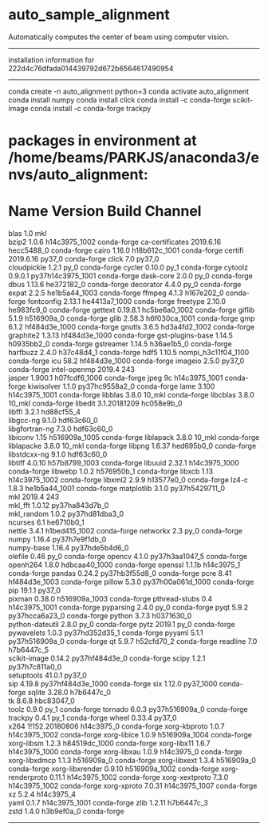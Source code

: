 # auto_sample_alignment
Automatically computes the center of beam using computer vision. 

*******************************
installation information for
222d4c76dfada014439792d672b6564617490954
*******************************
conda create -n auto_alignment python=3
conda activate auto_alignment
conda install numpy
conda install click
conda install -c conda-forge scikit-image
conda install -c conda-forge trackpy 


# packages in environment at /home/beams/PARKJS/anaconda3/envs/auto_alignment:
#
# Name                    Version                   Build  Channel
blas                      1.0                         mkl  
bzip2                     1.0.6             h14c3975_1002    conda-forge
ca-certificates           2019.6.16            hecc5488_0    conda-forge
cairo                     1.16.0            h18b612c_1001    conda-forge
certifi                   2019.6.16                py37_0    conda-forge
click                     7.0                      py37_0  
cloudpickle               1.2.1                      py_0    conda-forge
cycler                    0.10.0                     py_1    conda-forge
cytoolz                   0.9.0.1         py37h14c3975_1001    conda-forge
dask-core                 2.0.0                      py_0    conda-forge
dbus                      1.13.6               he372182_0    conda-forge
decorator                 4.4.0                      py_0    conda-forge
expat                     2.2.5             he1b5a44_1003    conda-forge
ffmpeg                    4.1.3                h167e202_0    conda-forge
fontconfig                2.13.1            he4413a7_1000    conda-forge
freetype                  2.10.0               he983fc9_0    conda-forge
gettext                   0.19.8.1          hc5be6a0_1002    conda-forge
giflib                    5.1.9                h516909a_0    conda-forge
glib                      2.58.3            h6f030ca_1001    conda-forge
gmp                       6.1.2             hf484d3e_1000    conda-forge
gnutls                    3.6.5             hd3a4fd2_1002    conda-forge
graphite2                 1.3.13            hf484d3e_1000    conda-forge
gst-plugins-base          1.14.5               h0935bb2_0    conda-forge
gstreamer                 1.14.5               h36ae1b5_0    conda-forge
harfbuzz                  2.4.0                h37c48d4_1    conda-forge
hdf5                      1.10.5          nompi_h3c11f04_1100    conda-forge
icu                       58.2              hf484d3e_1000    conda-forge
imageio                   2.5.0                    py37_0    conda-forge
intel-openmp              2019.4                      243  
jasper                    1.900.1           h07fcdf6_1006    conda-forge
jpeg                      9c                h14c3975_1001    conda-forge
kiwisolver                1.1.0            py37hc9558a2_0    conda-forge
lame                      3.100             h14c3975_1001    conda-forge
libblas                   3.8.0                    10_mkl    conda-forge
libcblas                  3.8.0                    10_mkl    conda-forge
libedit                   3.1.20181209         hc058e9b_0  
libffi                    3.2.1                hd88cf55_4  
libgcc-ng                 9.1.0                hdf63c60_0  
libgfortran-ng            7.3.0                hdf63c60_0  
libiconv                  1.15              h516909a_1005    conda-forge
liblapack                 3.8.0                    10_mkl    conda-forge
liblapacke                3.8.0                    10_mkl    conda-forge
libpng                    1.6.37               hed695b0_0    conda-forge
libstdcxx-ng              9.1.0                hdf63c60_0  
libtiff                   4.0.10            h57b8799_1003    conda-forge
libuuid                   2.32.1            h14c3975_1000    conda-forge
libwebp                   1.0.2                h576950b_1    conda-forge
libxcb                    1.13              h14c3975_1002    conda-forge
libxml2                   2.9.9                h13577e0_0    conda-forge
lz4-c                     1.8.3             he1b5a44_1001    conda-forge
matplotlib                3.1.0            py37h5429711_0  
mkl                       2019.4                      243  
mkl_fft                   1.0.12           py37ha843d7b_0  
mkl_random                1.0.2            py37hd81dba3_0  
ncurses                   6.1                  he6710b0_1  
nettle                    3.4.1             h1bed415_1002    conda-forge
networkx                  2.3                        py_0    conda-forge
numpy                     1.16.4           py37h7e9f1db_0  
numpy-base                1.16.4           py37hde5b4d6_0  
olefile                   0.46                       py_0    conda-forge
opencv                    4.1.0            py37h3aa1047_5    conda-forge
openh264                  1.8.0             hdbcaa40_1000    conda-forge
openssl                   1.1.1b               h14c3975_1    conda-forge
pandas                    0.24.2           py37hb3f55d8_0    conda-forge
pcre                      8.41              hf484d3e_1003    conda-forge
pillow                    5.3.0           py37h00a061d_1000    conda-forge
pip                       19.1.1                   py37_0  
pixman                    0.38.0            h516909a_1003    conda-forge
pthread-stubs             0.4               h14c3975_1001    conda-forge
pyparsing                 2.4.0                      py_0    conda-forge
pyqt                      5.9.2            py37hcca6a23_0    conda-forge
python                    3.7.3                h0371630_0  
python-dateutil           2.8.0                      py_0    conda-forge
pytz                      2019.1                     py_0    conda-forge
pywavelets                1.0.3            py37hd352d35_1    conda-forge
pyyaml                    5.1.1            py37h516909a_0    conda-forge
qt                        5.9.7                h52cfd70_2    conda-forge
readline                  7.0                  h7b6447c_5  
scikit-image              0.14.2           py37hf484d3e_0    conda-forge
scipy                     1.2.1            py37h7c811a0_0  
setuptools                41.0.1                   py37_0  
sip                       4.19.8          py37hf484d3e_1000    conda-forge
six                       1.12.0                py37_1000    conda-forge
sqlite                    3.28.0               h7b6447c_0  
tk                        8.6.8                hbc83047_0  
toolz                     0.9.0                      py_1    conda-forge
tornado                   6.0.3            py37h516909a_0    conda-forge
trackpy                   0.4.1                      py_1    conda-forge
wheel                     0.33.4                   py37_0  
x264                      1!152.20180806       h14c3975_0    conda-forge
xorg-kbproto              1.0.7             h14c3975_1002    conda-forge
xorg-libice               1.0.9             h516909a_1004    conda-forge
xorg-libsm                1.2.3             h84519dc_1000    conda-forge
xorg-libx11               1.6.7             h14c3975_1000    conda-forge
xorg-libxau               1.0.9                h14c3975_0    conda-forge
xorg-libxdmcp             1.1.3                h516909a_0    conda-forge
xorg-libxext              1.3.4                h516909a_0    conda-forge
xorg-libxrender           0.9.10            h516909a_1002    conda-forge
xorg-renderproto          0.11.1            h14c3975_1002    conda-forge
xorg-xextproto            7.3.0             h14c3975_1002    conda-forge
xorg-xproto               7.0.31            h14c3975_1007    conda-forge
xz                        5.2.4                h14c3975_4  
yaml                      0.1.7             h14c3975_1001    conda-forge
zlib                      1.2.11               h7b6447c_3  
zstd                      1.4.0                h3b9ef0a_0    conda-forge

*******************************
